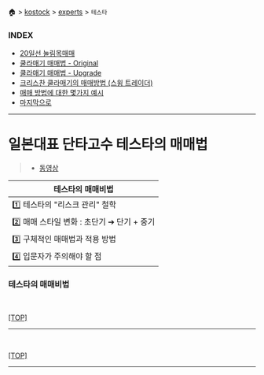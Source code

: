 🏠 > [kostock](../../) > [experts](../) > `테스타`

### INDEX
- [20일선 눌림목매매](#20일선-눌림목매매)
- [쿨라매기 매매법 - Original](#쿨라매기-매매법---original)
- [쿨라매기 매매법 - Upgrade](#쿨라매기-매매법---upgrade)
- [크리스찬 쿨라매기의 매매방법 (스윙 트레이더)](#크리스찬-쿨라매기의-매매방법-스윙-트레이더)
- [매매 방법에 대한 몇가지 예시](#매매-방법에-대한-몇가지-예시)
- [마지막으로](#마지막으로)


---
# 일본대표 단타고수 테스타의 매매법
> - [동영상](https://www.youtube.com/watch?v=jGWaPDxkgsw)

| 테스타의 매매비법 |
|-----------------|
| 1️⃣ 테스타의 "리스크 관리" 철학             |
| 2️⃣ 매매 스타일 변화 : 초단기 ➔ 단기 + 중기 |
| 3️⃣ 구체적인 매매법과 적용 방법             |
| 4️⃣ 입문자가 주의해야 할 점                 |


### 테스타의 매매비법


<br/>

[[TOP]](#index)

---

<br/>

[[TOP]](#index)

---